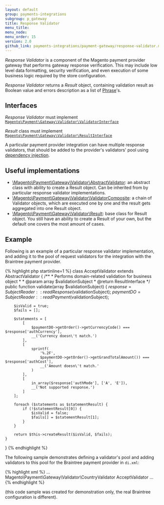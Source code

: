 ```yaml
---
layout: default
group: payments-integrations
subgroup: p_gateway
title: Response Validator
menu_title: 
menu_node: 
menu_order: 15
version: 2.0
github_link: payments-integrations/payment-gateway/response-validator.md
---
```


*Response Validator* is a component of the Magento payment provider gateway that performs gateway response verification. This may include low level data formatting, security verification, and even execution of some business logic required by the store configuration.

*Response Validator* returns a *Result* object, containing validation result as Boolean value and errors description as a list of [Phrase]({{site.mage2000url}}lib/internal/Magento/Framework/Phrase.php)'s.

## Interfaces
*Response Validator* must implement [`Magento\Payment\Gateway\Validator\ValidatorInterface`]({{site.mage2000url}}app/code/Magento/Payment/Gateway/Validator/ValidatorInterface.php)

*Result* class must implement [`Magento\Payment\Gateway\Validator\ResultInterface`]({{site.mage2000url}}app/code/Magento/Payment/Gateway/Validator/ResultInterface.php)

A particular payment provider integration can have multiple response validators, that should be added to the provider's validators' pool using [dependency injection]({{page.baseurl}}extension-dev-guide/depend-inj.html).


## Useful implementations

* [\Magento\Payment\Gateway\Validator\AbstractValidator]({{site.mage2000url}}app/code/Magento/Payment/Gateway/Validator/AbstractValidator): an abstract class with ability to create a Result object. Can be inherited from by particular response validator implementations. 
* [\Magento\Payment\Gateway\Validator\ValidatorComposite]({{site.mage2000url}}app/code/Magento/Payment/Gateway/Validator/ValidatorComposite): a chain of Validator objects, which are executed one by one and the result gets aggregated into one Result object.
* [\Magento\Payment\Gateway\Validator\Result]({{site.mage2000url}}app/code/Magento/Payment/Gateway/Validator/Result): base class for Result object. You still have an ability to create a Result of your own, but the default one covers the most amount of cases.

## Example

Following is an example of a particular response validator implementation, and adding it to the pool of request validators for the integration with the Braintree payment provider.  

{% highlight php startinline=1 %}
class AcceptValidator extends AbstractValidator
{
    /**
     * Performs domain-related validation for business object
     *
     * @param array $validationSubject
     * @return ResultInterface
     */
    public function validate(array $validationSubject)
    {
        $response = SubjectReader::readResponse($validationSubject);
        $paymentDO = SubjectReader::readPayment($validationSubject);

        $isValid = true;
        $fails = [];

        $statements = [
            [
                $paymentDO->getOrder()->getCurrencyCode() === $response['authCurrency'],
                __('Currency doesn\'t match.')
            ],
            [
                sprintf(
                    '%.2F',
                    $paymentDO->getOrder()->getGrandTotalAmount()) === $response['authCost'],
                    __('Amount doesn\'t match.'
                )
            ],
            [
                in_array($response['authMode'], ['A', 'E']),
                __('Not supported response.')
            ]
        ];

        foreach ($statements as $statementResult) {
            if (!$statementResult[0]) {
                $isValid = false;
                $fails[] = $statementResult[1];
            }
        }

        return $this->createResult($isValid, $fails);
    }
}
{% endhighlight %}


The following sample demonstrates defining a validator's pool and adding validators to this pool for the Braintree payment provider in `di.xml`:
 
{% highlight xml %}
...
<virtualType name="BraintreeValidatorPool" type="Magento\Payment\Gateway\Validator\ValidatorPool">
    <arguments>
        <argument name="validators" xsi:type="array">
            <item name="country" xsi:type="object">Magento\Payment\Gateway\Validator\CountryValidator</item>
            <item name="accept" xsi:type="string">AcceptValidator</item>
        </argument>
    </arguments>
</virtualType>
...
{% endhighlight %}

(this code sample was created for demonstration only, the real Braintree configuration is different).



